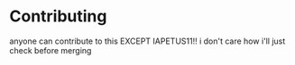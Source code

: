 # Contributing
anyone can contribute to this EXCEPT IAPETUS11!! i don't care how i'll just check before merging
